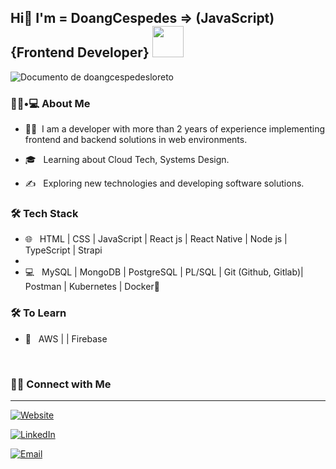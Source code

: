 <h2>Hi👋 I'm = DoangCespedes => (JavaScript) {Frontend Developer} <img src="https://media.giphy.com/media/12oufCB0MyZ1Go/giphy.gif" width="50"></h2>

![Documento de doangcespedesloreto](https://github.com/DoangCespedes/DoangCespedes/assets/84481514/b6940cf4-dd70-416e-b82e-b4e9f352d986)

<h3> 👨🏻•💻 About Me </h3>



- 👨🏻 &nbsp;I am a developer with more than 2 years of experience implementing frontend and backend solutions in web environments.

- 🎓 &nbsp; Learning about Cloud Tech, Systems Design.

- ✍️ &nbsp; Exploring new technologies and developing software solutions. 


<h3>🛠 Tech Stack</h3>

- 🌐 &nbsp; HTML | CSS | JavaScript | React js | React Native | Node js | TypeScript | Strapi
- 
- 💻 &nbsp;  MySQL | MongoDB | PostgreSQL | PL/SQL | Git (Github, Gitlab)| Postman | Kubernetes | Docker🐳


<h3>🛠 To Learn</h3>

- 🔧 &nbsp; AWS | | Firebase
  
<br/>
<h3> 🤝🏻 Connect with Me </h3>
<hr/>

<p align="center">

<a href="https://portafolio-doang-cespedes.netlify.app/"><img alt="Website" src="https://img.shields.io/badge/Portafolio-DoangCespedes.netlify.app-black?style=flat-square&logo=google-chrome"></a>

<a href="https://www.linkedin.com/in/doangcespedes/"><img alt="LinkedIn" src="https://img.shields.io/badge/LinkedIn-DoangCespedes-blue?style=flat-square&logo=linkedin"></a>

<a href="cespedes:doangcespedesloreto@gmail.com"><img alt="Email" src="https://img.shields.io/badge/Email-doangcespedesloreto@gmail.com-blue?style=flat-square&logo=gmail"></a>
</p>

